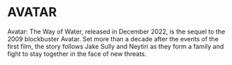 # AVATAR
Avatar: The Way of Water, released in December 2022, is the sequel to the 2009 blockbuster Avatar. Set more than a decade after the events of the first film, the story follows Jake Sully and Neytiri as they form a family and fight to stay together in the face of new threats.
